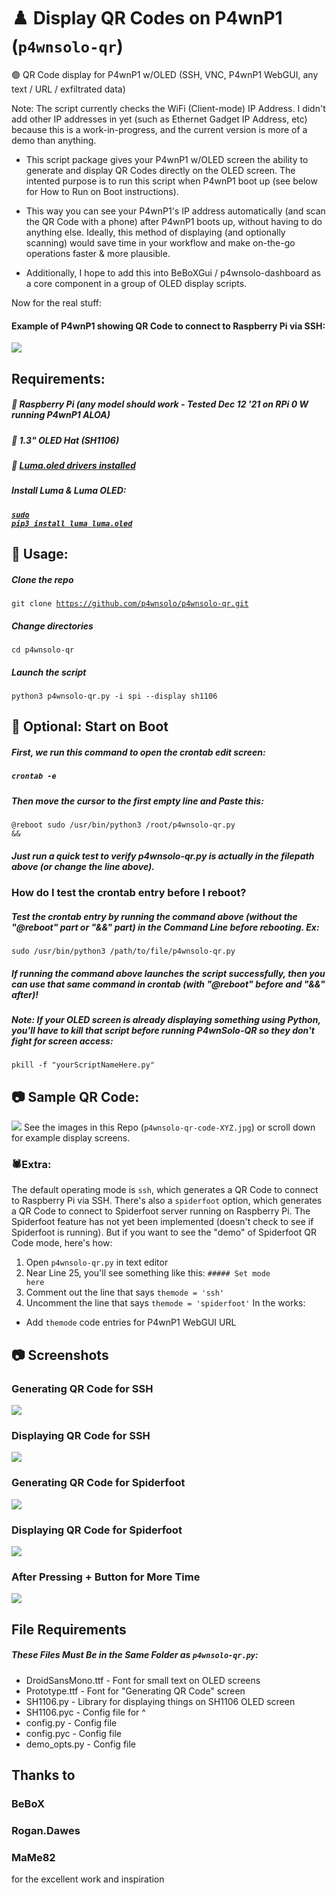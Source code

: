 # ♟️ Display QR Codes on P4wnP1 (<code>p4wnsolo-qr</code>)
🟢 QR Code display for P4wnP1 w/OLED (SSH, VNC, P4wnP1 WebGUI, any text / URL / exfiltrated data)

Note:  The script currently checks the WiFi (Client-mode) IP Address.  I didn't add other IP addresses in yet (such as Ethernet Gadget IP Address, etc) because this is a work-in-progress, and the current version is more of a demo than anything.

* This script package gives your P4wnP1 w/OLED screen the ability to generate and display QR Codes directly on the OLED screen.
The intented purpose is to run this script when P4wnP1 boot up (see below for How to Run on Boot instructions).

* This way you can see your P4wnP1's IP address automatically (and scan the QR Code with a phone) after P4wnP1 boots up, without having to do anything else.
Ideally, this method of displaying (and optionally scanning) would save time in your workflow and make on-the-go operations faster & more plausible.

* Additionally, I hope to add this into BeBoXGui / p4wnsolo-dashboard as a core component in a group of OLED display scripts.

Now for the real stuff:

#### Example of P4wnP1 showing QR Code to connect to Raspberry Pi via SSH:
<img src="p4wnsolo-qr-code-ssh-display.jpg">

## Requirements:
##### 🔵 Raspberry Pi (any model should work - Tested Dec 12 '21 on RPi 0 W running P4wnP1 ALOA)
##### 🔵 1.3" OLED Hat (SH1106)
##### 🔵 <a href="https://osintool.com/sh1106-oled-screen/">Luma.oled drivers installed</a>
##### Install Luma & Luma OLED:
##### <a href="https://github.com/pimoroni/sh1106-python"><code>sudo pip3 install luma luma.oled</code></a>

## 🔨 Usage:
##### Clone the repo
<code>git clone https://github.com/p4wnsolo/p4wnsolo-qr.git</code>
##### Change directories
<code>cd p4wnsolo-qr</code>
##### Launch the script
<code>python3 p4wnsolo-qr.py -i spi --display sh1106</code>

## 🚀 Optional:  Start on Boot
##### First, we run this command to open the crontab edit screen:
##### <code>crontab -e</code>

##### Then move the cursor to the first empty line and Paste this:
<code>@reboot sudo /usr/bin/python3 /root/p4wnsolo-qr.py &&</code>
##### Just run a quick test to verify p4wnsolo-qr.py is actually in the filepath above (or change the line above).

### How do I test the crontab entry before I reboot?

##### Test the crontab entry by running the command above (without the "@reboot" part or "&&" part) in the Command Line before rebooting.  Ex:
<code>sudo /usr/bin/python3 /path/to/file/p4wnsolo-qr.py</code>
##### If running the command above launches the script successfully, then you can use that same command in crontab (with "@reboot" before and "&&" after)!

##### Note:  If your OLED screen is already displaying something using Python, you'll have to kill that script before running P4wnSolo-QR so they don't fight for screen access:
<code>pkill -f "yourScriptNameHere.py"</code>
  
## 📷 Sample QR Code:
<img src="qr.png">
See the images in this Repo (<code>p4wnsolo-qr-code-XYZ.jpg</code>) or scroll down for example display screens.

### 🕷Extra:
The default operating mode is <code>ssh</code>, which generates a QR Code to connect to Raspberry Pi via SSH.
There's also a <code>spiderfoot</code> option, which generates a QR Code to connect to Spiderfoot server running on Raspberry Pi.
The Spiderfoot feature has not yet been implemented (doesn't check to see if Spiderfoot is running).
But if you want to see the "demo" of Spiderfoot QR Code mode, here's how:
1.  Open <code>p4wnsolo-qr.py</code> in text editor
2.  Near Line 25, you'll see something like this:  <code>##### Set mode here</code>
3.  Comment out the line that says <code>themode = 'ssh'</code>
4.  Uncomment the line that says <code>themode = 'spiderfoot'</code>
In the works:
- Add <code>themode</code> code entries for P4wnP1 WebGUI URL
  
## 📷 Screenshots
  
### Generating QR Code for SSH
<img src="p4wnsolo-qr-code-ssh-generating.jpg">
  
### Displaying QR Code for SSH
<img src="p4wnsolo-qr-code-ssh-display.jpg">
  
### Generating QR Code for Spiderfoot
<img src="p4wnsolo-qr-code-spiderfoot-generating.jpg">
     
### Displaying QR Code for Spiderfoot
<img src="p4wnsolo-qr-code-spiderfoot-display-notime.jpg">
  
### After Pressing + Button for More Time
<img src="p4wnsolo-qr-code-spiderfoot-display.jpg">  

  
## File Requirements
  ##### These Files Must Be in the Same Folder as <code>p4wnsolo-qr.py</code>:
  * DroidSansMono.ttf - Font for small text on OLED screens
  * Prototype.ttf - Font for "Generating QR Code" screen
  * SH1106.py - Library for displaying things on SH1106 OLED screen
  * SH1106.pyc - Config file for ^
  * config.py - Config file
  * config.pyc - Config file
  * demo_opts.py - Config file
  
  
  
  
## Thanks to
 ### BeBoX
 ### Rogan.Dawes
 ### MaMe82
for the excellent work and inspiration
